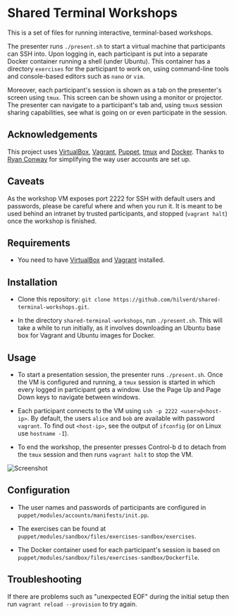 # Shared Terminal Workshops

This is a set of files for running interactive, terminal-based workshops.

The presenter runs `./present.sh` to start a virtual machine that participants can SSH into. Upon
logging in, each participant is put into a separate Docker container running a shell (under
Ubuntu). This container has a directory `exercises` for the participant to work on, using
command-line tools and console-based editors such as `nano` or `vim`.

Moreover, each participant's session is shown as a tab on the presenter's screen using `tmux`. This
screen can be shown using a monitor or projector. The presenter can navigate to a participant's tab
and, using `tmux`s session sharing capabilities, see what is going on or even participate in the
session.

## Acknowledgements

This project uses [VirtualBox](https://www.virtualbox.org/), [Vagrant](https://www.vagrantup.com/),
[Puppet](http://puppetlabs.com/), [tmux](http://tmux.sourceforge.net/) and
[Docker](https://www.docker.com/). Thanks to [Ryan Conway](https://github.com/rylon) for simplifying
the way user accounts are set up.

## Caveats

As the workshop VM exposes port 2222 for SSH with default users and passwords, please be careful
where and when you run it. It is meant to be used behind an intranet by trusted participants, and
stopped (`vagrant halt`) once the workshop is finished.

## Requirements

* You need to have [VirtualBox](https://www.virtualbox.org/) and
  [Vagrant](https://www.vagrantup.com/) installed.

## Installation

* Clone this repository: `git clone https://github.com/hilverd/shared-terminal-workshops.git`.

* In the directory `shared-terminal-workshops`, run `./present.sh`. This will take a while to run
  initially, as it involves downloading an Ubuntu base box for Vagrant and Ubuntu images for Docker.

## Usage

* To start a presentation session, the presenter runs `./present.sh`. Once the VM is configured and
  running, a `tmux` session is started in which every logged in participant gets a window. Use the
  Page Up and Page Down keys to navigate between windows.

* Each participant connects to the VM using `ssh -p 2222 <user>@<host-ip>`. By default, the users
  `alice` and `bob` are available with password `vagrant`. To find out `<host-ip>`, see the output
  of `ifconfig` (or on Linux use `hostname -I`).

* To end the workshop, the presenter presses Control-b d to detach from the `tmux` session
  and then runs `vagrant halt` to stop the VM.

![Screenshot](img/screenshot.jpg?raw=true "Screenshot")

## Configuration

* The user names and passwords of participants are configured in
  `puppet/modules/accounts/manifests/init.pp`.

* The exercises can be found at `puppet/modules/sandbox/files/exercises-sandbox/exercises`.

* The Docker container used for each participant's session is based on
  `puppet/modules/sandbox/files/exercises-sandbox/Dockerfile`.

## Troubleshooting

If there are problems such as "unexpected EOF" during the initial setup then run
`vagrant reload --provision` to try again.
